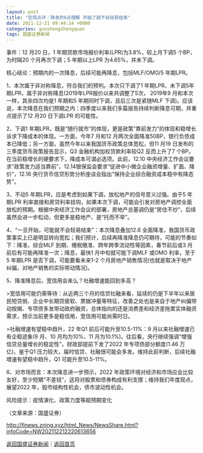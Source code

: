 ```yaml
---
layout: post
title: "宏观点评：降息的6点理解 开始了就不会轻易结束"
date: 2021-12-21 09:44:14 +0800
categories: guoshengzhengquan
tags: 国盛证券新闻
---
```

<p>事件：12 月20 日，1 年期贷款市场报价利率(LPR)为3.8%，较上月下调5 个BP，为时隔20 个月再次下调；5 年期以上LPR 为4.65%，并未下调。</p>
 <p>核心结论：预期内的一次降息，后续可能再降息，包括MLF/OMO/5 年期LPR。</p>
 <p>1、本次属于非对称降息，符合我们的预判。本次只下调了1 年期LPR、未下调5年期LPR，属于非对称降息(2019年LPR报价以来共调整了5次， 2019年9 月和本次一样，其余四次均是1 年期和5 年期同时下调，且后三次是紧随MLF 下调)。应该说，本次降息在我们预期之内：四季度以来我们多篇报告持续判断降息可期，并重点提示了12 月20 日下调LPR 的可能性。</p>
 <p>2、下调1 年期LPR，既是“随行就市”的体现，更是政策“靠前发力”的体现和稳增长诉求下降成本的体现。一方面，今年7 月和12 月两次全面降准50BP，银行负债成本已降低；另一方面，虽然今年以来我国货币政策总体宽松，但11 月19 日发布的三季度货币政策报告显示，Q3 金融机构加权贷款利率较Q2 反而上升了7 个BP。在当前稳增长的硬要求下，降成本可谓必选项。此前，12.10 中央经济工作会议要求“政策发力适当靠前”，12.14银保监会要求“促进中小微企业融资增量、扩面、降价”，12.16 央行货币信贷形势分析座谈会指出“保持企业综合融资成本稳中有降态势”。</p>
 <p>3、不动5 年期LPR，应是考虑到如果下调，放松地产的信号意义过强。由于5 年期LPR 利率直接和房贷利率挂钩，如果本次下调，可能会引发对房地产调控全面放松的预期。根据中央经济工作会议的部署，房地产总基调仍是“房住不炒”，后续虽然会进一步松动，但更多是稳地产、是“托而不举”。</p>
 <p>4、“一旦开始，可能就不会轻易结束”：本次降息叠加12.6 全面降准，我国货币政策事实上已是明显转向宽松；我们预计，后续再降准降息仍可期待，可能的节奏如下：降准，综合MLF 到期、缴税缴准、跨年跨季流动性等因素，春节前后或3 月前后有可能再降准一次；降息，最快1 月中旬就可能下调MLF 或OMO 利率，至于5 年期LPR 是否下调，可能要看未来1-2 个月房地产销售情况(也就是取决于地产纠偏，对地产销售的实际带动情况)。</p>
 <p>5、降准降息后，宽信用会来么？社融增速能回到多高？</p>
 <p>>宽信用可能仍需等待：从近两三个月的信贷社融来看，延续的仍是下半年以来居民短贷弱、企业中长期贷疲软、票据冲量等特征，改善之处也是来自于地产纠偏带动按揭、专项债多发带动政府融资，总体指向的还是消费差和经济差拖累实体融资需求，预示当前更多是稳信用，宽信用可能尚需时日。</p>
 <p>>社融增速有望稳中趋升，22 年Q1 前后可能升至10.5-11%：9 月以来社融增速已有企稳迹象(9 月、10 月均为10%、11 月为10.1%)。往后看，央行继续强调“增强信贷总量增长的稳定性”，财政部提前下发了2022 年专项债部分额度(1.46 万亿)，鉴于Q1 压力较大，届时信贷、社融很可能会多发。维持此前判断，后续社融增速有望稳中趋升，Q1 可能升至10.5-11%。</p>
 <p>6、对市场而言：本次降息进一步预示，2022 年政策环境对经济和市场应会比较友好，至少短期“不差钱”，这将对股票和债券构成有利支撑；维持我们年度观点，展望2022 年，股市结构性机会，债市波动性机会。</p>
 <p>风险提示：疫情演化、政策力度等超预期变化</p><p class="em_media">（文章来源：国盛证券）</p>

<http://finews.zning.xyz/html_News/NewsShare.html?infoCode=NW202112212220613656>

[返回国盛证券新闻](//finews.withounder.com/category/guoshengzhengquan.html)｜[返回首页](//finews.withounder.com/)